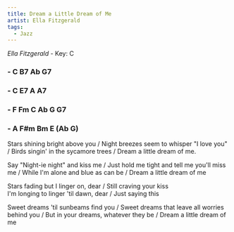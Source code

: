```yaml
---
title: Dream a Little Dream of Me
artist: Ella Fitzgerald
tags: 
  - Jazz
---
```


*Ella Fitzgerald* - Key: C
### - C B7 Ab G7 
### - C E7 A A7 
### - F Fm C Ab G G7  
### - A F#m Bm E (Ab G)

 
Stars shining bright above you / Night breezes seem to whisper "I love you" / Birds singin' in the sycamore trees / Dream a little dream of me.

Say "Night-ie night" and kiss me / Just hold me tight and tell me you'll miss me / While I'm alone and blue as can be / Dream a little dream of me

Stars fading but I linger on, dear / Still craving your kiss  
I'm longing to linger 'til dawn, dear / Just saying this

Sweet dreams 'til sunbeams find you / Sweet dreams that leave all worries behind you / But in your dreams, whatever they be / Dream a little dream of me

